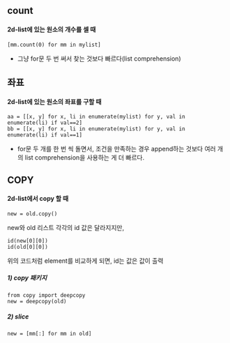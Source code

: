 ## count
#### 2d-list에 있는 원소의 개수를 셀 때
```
[mm.count(0) for mm in mylist]
```
- 그냥 for문 두 번 써서 찾는 것보다 빠르다(list comprehension)

## 좌표
#### 2d-list에 있는 원소의 좌표를 구할 때
```
aa = [[x, y] for x, li in enumerate(mylist) for y, val in enumerate(li) if val==2]
bb = [[x, y] for x, li in enumerate(mylist) for y, val in enumerate(li) if val==1]
```
- for문 두 개를 한 번 씩 돌면서, 조건을 만족하는 경우 append하는 것보다 여러 개의 list comprehension을 사용하는 게 더 빠르다.

## COPY
#### 2d-list에서 copy 할 때
```
new = old.copy()
```
new와 old 리스트 각각의 id 값은 달라지지만,
```
id(new[0][0])
id(old[0][0])
```
위의 코드처럼 element를 비교하게 되면, id는 값은 값이 출력

##### 1) copy 패키지
```
from copy import deepcopy
new = deepcopy(old)
```
##### 2) slice
```
new = [mm[:] for mm in old]
```
